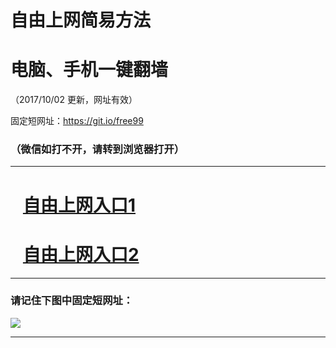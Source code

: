﻿# 自由上网简易方法

# 电脑、手机一键翻墙

（2017/10/02 更新，网址有效）

固定短网址：https://git.io/free99

### （微信如打不开，请转到浏览器打开）


***





# &nbsp;&nbsp; <a href="http://ft286934866.fwtz-zhenx1001.xyz/fwqtz01.html?t=10020014867 " target="_blank">自由上网入口1</a>
# &nbsp;&nbsp; <a href="http://ft1418532439.fw-tzzhen1002.xyz/fwqtz02.html?t=100200121789 " target="_blank">自由上网入口2</a>
***

### 请记住下图中固定短网址：

<img src="https://s3-us-west-2.amazonaws.com/fwq-1001/yjfq-20170905okok.png" /> 


***

